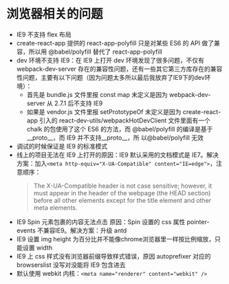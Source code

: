 # 浏览器相关的问题
- IE9 不支持 flex 布局
- create-react-app 提供的 react-app-polyfill 只是对某些 ES6 的 API 做了兼容，所以用 @babel/polyfill 替代了 react-app-polyfill
- dev 环境不支持 IE9：在 IE9 上打开 dev 环境发现了很多问题，不仅有 webpack-dev-server 存在的兼容性问题，还有一些其它第三方库存在的兼容性问题，主要有以下问题（因为问题太多所以最后我放弃了IE9下的dev环境）：
    - 首先是 bundle.js 文件里报 const map 未定义是因为 webpack-dev-server 从 2.7.1 后不支持 IE9
    - 如果是 vendor.js 文件里报 setPrototypeOf 未定义是因为 create-react-app 引入的 react-dev-utils/webpackHotDevClient 文件里面有一个 chalk 的包使用了这个 ES6 的方法，而 @babel/polyfill 的编译是基于__proto__，而 IE9 并不支持__proto__，所 以@babel/polyfill 无效
- 调试的时候保证是 IE9 的标准模式
- 线上的项目无法在 IE9 上打开的原因：IE9 默认采用的文档模式是 IE7。解决方案：加入`<meta http-equiv="X-UA-Compatible" content="IE=edge">`，注意顺序：
    >The X-UA-Compatible header is not case sensitive; however, it must appear in the header of the webpage (the HEAD section) before all other elements except for the title element and other meta elements.
- IE9 Spin 元素包裹的内容无法点击 原因：Spin 设置的 css 属性 pointer-events 不兼容IE9。解决方案：升级 antd
- IE9 设置 img height 为百分比并不能像chrome浏览器里一样按比例缩放，只能设置 width
- IE9 上 css 样式没有浏览器前缀导致样式错误，原因 autoprefixer 对应的 browserslist 没写对没能将 IE9 包含进去
- 默认使用 webkit 内核：`<meta name="renderer" content="webkit" />` 
